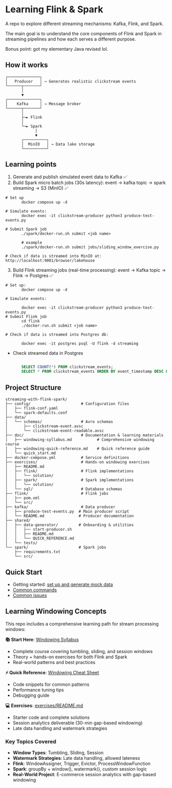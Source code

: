 # Learning Flink & Spark

A repo to explore different streaming mechanisms: Kafka, Flink, and Spark.

The main goal is to understand the core components of Flink and Spark in streaming pipelines and how each serves a different purpose.

Bonus point: got my elementary Java revised lol.

## How it works

```
┌──────────────┐
│   Producer   │ → Generates realistic clickstream events
└──────┬───────┘
       │
       ▼
┌──────────────┐
│    Kafka     │ → Message broker
└──────┬───────┘
       │
       ├─► Flink
       │
       └─► Spark
             │
             ▼
       ┌──────────┐
       │  MinIO   │ → Data lake storage
       └──────────┘
```

## Learning points

1. Generate and publish simulated event data to Kafka ✅
2. Build Spark micro batch jobs (30s latency): event -> kafka topic -> spark streaming -> S3 (MinIO) ✅
```
# Set up
       docker compose up -d

# Simulate events:
       docker exec -it clickstream-producer python3 produce-test-events.py

# Submit Spark job
       ./spark/docker-run.sh submit <job name>
       
       # example
       ./spark/docker-run.sh submit jobs/sliding_window_exercise.py

# Check if data is streamed into MinIO at: http://localhost:9001/browser/lakehouse
```
3. Build Flink streaming jobs (real-time processing): event -> Kafka topic -> Flink -> Postgres ✅
```
# Set up: 
       docker compose up -d

# Simulate events: 

       docker exec -it clickstream-producer python3 produce-test-events.py
# Submit Flink job
       cd flink
       ./docker-run.sh submit <job name>

# Check if data is streamed into Postgres db:

       docker exec -it postgres psql -U flink -d streaming
```
- Check streamed data in Postgres
```sql

       SELECT COUNT(*) FROM clickstream_events;
       SELECT * FROM clickstream_events ORDER BY event_timestamp DESC LIMIT 10;
```


## Project Structure

```
streaming-with-flink-spark/
├── config/                      # Configuration files
│   ├── flink-conf.yaml
│   └── spark-defaults.conf
├── data/
│   └── schemas/                 # Avro schemas
│       ├── clickstream-event.avsc
│       └── clickstream-event-readable.avsc
├── doc/                         # Documentation & learning materials
│   ├── windowing-syllabus.md           # Comprehensive windowing course
│   ├── windowing-quick-reference.md    # Quick reference guide
│   └── quick_start.md
├── docker-compose.yml           # Service definitions
├── exercises/                   # Hands-on windowing exercises
│   ├── README.md
│   ├── flink/                   # Flink implementations
│   │   └── solution/
│   ├── spark/                   # Spark implementations
│   │   └── solution/
│   └── sql/                     # Database schemas
├── flink/                       # Flink jobs
│   ├── pom.xml
│   └── src/
├── kafka/                       # Data producer
│   ├── produce-test-events.py  # Main producer script
│   └── README.md               # Producer documentation
├── shared/
│   ├── data-generator/         # Onboarding & utilities
│   │   ├── start-producer.sh
│   │   ├── README.md
│   │   └── QUICK_REFERENCE.md
│   └── tests/
└── spark/                      # Spark jobs
    ├── requirements.txt
    └── src/
```

## Quick Start

- Getting started: [set up and generate mock data](doc/quick_start.md#quick-start)
- [Common commands](doc/quick_start.md#common-commands)
- [Common issues](doc/quick_start.md#common-issues)

## Learning Windowing Concepts

This repo includes a comprehensive learning path for stream processing windows:

**📚 Start Here**: [Windowing Syllabus](doc/windowing-syllabus.md)
- Complete course covering tumbling, sliding, and session windows
- Theory + hands-on exercises for both Flink and Spark
- Real-world patterns and best practices

**⚡ Quick Reference**: [Windowing Cheat Sheet](doc/windowing-quick-reference.md)
- Code snippets for common patterns
- Performance tuning tips
- Debugging guide

**💻 Exercises**: [exercises/README.md](exercises/README.md)
- Starter code and complete solutions
- Session analytics deliverable (30-min gap-based windowing)
- Late data handling and watermark strategies

### Key Topics Covered
- **Window Types**: Tumbling, Sliding, Session
- **Watermark Strategies**: Late data handling, allowed lateness
- **Flink**: WindowAssigner, Trigger, Evictor, ProcessWindowFunction
- **Spark**: groupBy + window(), watermark(), custom session logic
- **Real-World Project**: E-commerce session analytics with gap-based windowing
